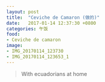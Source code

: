 ```yaml
---
layout: post
title:  "Ceviche de Camaron (做的)"
date:   2017-01-14 12:37:30 +0800
categories: 午饭
food:
- Ceviche de camaron
image:
- IMG_20170114_123730
- IMG_20170114_123653_1
---
```

> With ecuadorians at home

